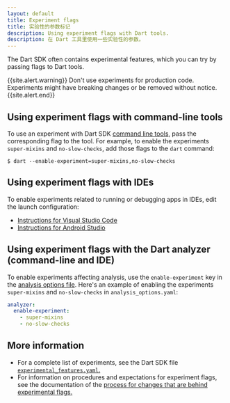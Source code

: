 ```yaml
---
layout: default
title: Experiment flags
title: 实验性的参数标记
description: Using experiment flags with Dart tools.
description: 在 Dart 工具里使用一些实验性的参数。
---
```


The Dart SDK often contains experimental features,
which you can try by passing flags to Dart tools.

{{site.alert.warning}}
  Don't use experiments for production code.
  Experiments might have breaking changes or be removed
  without notice.
{{site.alert.end}}


## Using experiment flags with command-line tools

To use an experiment with Dart SDK [command line tools](/tools/sdk),
pass the corresponding flag to the tool.
For example, to enable the experiments
`super-mixins` and `no-slow-checks`,
add those flags to the `dart` command:

```terminal
$ dart --enable-experiment=super-mixins,no-slow-checks
```


## Using experiment flags with IDEs

To enable experiments related to running or debugging apps in IDEs,
edit the launch configuration:

* [Instructions for Visual Studio Code](https://code.visualstudio.com/docs/editor/debugging#_launch-configurations)
* [Instructions for Android Studio](https://developer.android.com/studio/run/rundebugconfig)


## Using experiment flags with the Dart analyzer (command-line and IDE)

To enable experiments affecting analysis,
use the `enable-experiment` key in the [analysis options file][].
Here's an example of enabling the experiments
`super-mixins` and `no-slow-checks` in `analysis_options.yaml`:

[analysis options file]: /guides/language/analysis-options#the-analysis-options-file

```yaml
analyzer:
  enable-experiment:
    - super-mixins
    - no-slow-checks
```


## More information

* For a complete list of experiments,
  see the Dart SDK file [`experimental_features.yaml`.][]
* For information on procedures and expectations for experiment flags,
  see the documentation of the
  [process for changes that are behind experimental flags.][flags]

[`experimental_features.yaml`.]: https://github.com/dart-lang/sdk/blob/master/tools/experimental_features.yaml
[flags]: https://github.com/dart-lang/sdk/blob/master/docs/process/experimental-flags.md

